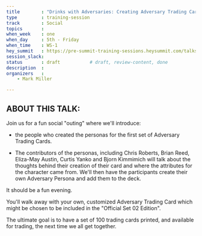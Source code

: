 ```yaml
---
title        : "Drinks with Adversaries: Creating Adversary Trading Cards (2nd Session)"
type         : training-session
track        : Social
topics       : 
when_week    : one
when_day     : 5th - Friday
when_time    : WS-1
hey_summit   : https://pre-summit-training-sessions.heysummit.com/talks/social-drinks-and-adversaries/?
session_slack:
status       : draft           # draft, review-content, done
description  : 
organizers   :
    - Mark Miller

---
```


## ABOUT THIS TALK:
Join us for a fun social "outing" where we'll introduce: 

- the people who created the personas for the first set of Adversary Trading Cards. 

- The contributors of the personas, including Chris Roberts, Brian Reed, Eliza-May Austin, Curtis Yanko and Bjorn Kimmimich will talk about the thoughts behind their creation of their card and where the attributes for the character came from. We'll then have the participants create their own Adversary Persona and add them to the deck.

It should be a fun evening. 

You'll walk away with your own, customized Adversary Trading Card which might be chosen to be included in the "Official Set 02 Edition".

The ultimate goal is to have a set of 100 trading cards printed, and available for trading, the next time we all get together.